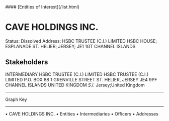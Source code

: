 <link rel="stylesheet" type="text/css" href="../../assets/style.css">
#### [Entities of Interest](/list.html)

# CAVE HOLDINGS INC.
Status: Dissolved
Address: HSBC TRUSTEE (C.I.) LIMITED  HSBC HOUSE; ESPLANADE ST. HELIER; JERSEY; JE1 1GT CHANNEL ISLANDS

## Stakeholders
INTERMEDIARY
HSBC TRUSTEE (C.I.) LIMITED
HSBC TRUSTEE (C.I.) LIMITED P.O. BOX 88 1 GRENVILLE STREET ST. HELIER, JERSEY JE4 9PF CHANNEL ISLANDS UNITED KINGDOM *S.I.*
Jersey;United Kingdom




---



<div class="legend">
Graph Key
<hr>
<span class="focus">• CAVE HOLDINGS INC.</span>
<span class="entity">• Entities</span>
<span class="intermediary">• Intermediaries</span>
<span class="officer">• Officers</span>
<span class="address">• Addresses</span>
</div>


<img src="http://eoi-graphs.s3-website-eu-west-1.amazonaws.com/CAVE_HOLDINGS_INC..png" alt="">

